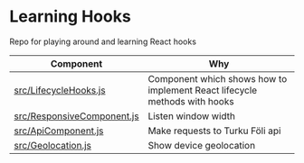 # Learning Hooks

Repo for playing around and learning React hooks


| Component                                                  | Why                                                                       |
| ---------------------------------------------------------- | ------------------------------------------------------------------------- |
| [src/LifecycleHooks.js](./src/LifecycleHooks.js)           | Component which shows how to implement React lifecycle methods with hooks |
| [src/ResponsiveComponent.js](./src/ResponsiveComponent.js) | Listen window width                                                       |
| [src/ApiComponent.js](./src/ApiComponent.js)               | Make requests to Turku Föli api                                           |
| [src/Geolocation.js](./src/Geolocation.js)                 | Show device geolocation                                                   |
